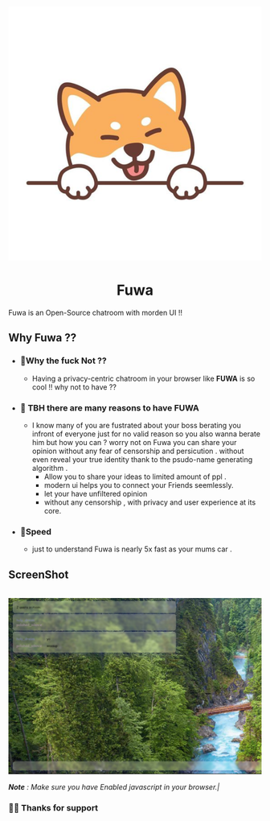 
<p align="center" >
    <br>
    <img src="/logo.jpg" width="550">

<br>
</p>
<h1 align="center" >Fuwa</h1>

Fuwa is an Open-Source chatroom with morden UI !!

## Why Fuwa ??

- ### 🎋Why the fuck Not ??

  - Having a privacy-centric chatroom in your browser like **FUWA** is so cool !! why not to have  ??

- ### 🎃 TBH there are many reasons to have FUWA

  - I know many of you are fustrated about your boss berating you infront of everyone just for no valid reason so you also wanna berate him but how you can ? worry not on Fuwa you can share your opinion without any fear of censorship and persicution . without even reveal your true identity thank to the psudo-name generating algorithm .
    - Allow you to share your ideas to limited amount of ppl .
    - modern ui helps you to connect your Friends seemlessly.
    - let your have unfiltered opinion
    - without any censorship , with privacy and user experience at its core.
- ### 🚀Speed

  - just to understand Fuwa is nearly 5x fast as your mums car  .

## ScreenShot
 <p align="center" >
    <br>
    <img src="/Fuwa.png" width="550">

<br>


_**Note** : Make sure you have Enabled javascript in your browser.|_

### 🐱‍👤 Thanks for support

